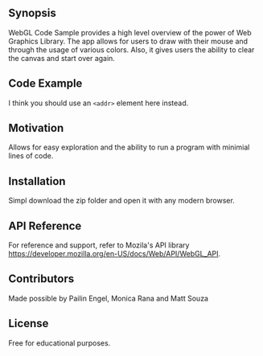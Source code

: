 ## Synopsis

WebGL Code Sample provides a high level overview of the power of Web Graphics Library. The app allows for users to draw with their mouse and through the usage of various colors. Also, it gives users the ability to clear the canvas and start over again.

## Code Example

I think you should use an
`<addr>` element here instead.

## Motivation

Allows for easy exploration and the ability to run a program with minimial lines of code.

## Installation

Simpl download the zip folder and open it with any modern browser.

## API Reference

For reference and support, refer to Mozila's API library https://developer.mozilla.org/en-US/docs/Web/API/WebGL_API.


## Contributors

Made possible by Pailin Engel, Monica Rana and Matt Souza

## License

Free for educational purposes.
